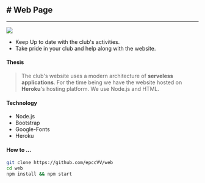 ## # Web Page
---

<a href="https://acmepcc.herokuapp.com/">
<img src="https://camo.githubusercontent.com/c0824806f5221ebb7d25e559568582dd39dd1170/68747470733a2f2f7777772e6865726f6b7563646e2e636f6d2f6465706c6f792f627574746f6e2e706e67"></a>

* Keep Up to date with the club's activities.
* Take pride in your club and help along with the website.

#### Thesis

> The club's website uses a modern architecture of __serveless applications__. For the time being we have the website hosted on __Heroku__'s hosting platform. We use Node.js and HTML.

#### Technology
* Node.js 
* Bootstrap 
* Google-Fonts 
* Heroku

#### How to ...
 
```bash
git clone https://github.com/epccVV/web
cd web
npm install && npm start
```
